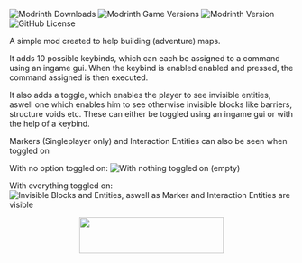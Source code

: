 ![Modrinth Downloads](https://img.shields.io/modrinth/dt/JPR5tCTh?logo=modrinth)
![Modrinth Game Versions](https://img.shields.io/modrinth/game-versions/JPR5tCTh)
![Modrinth Version](https://img.shields.io/modrinth/v/JPR5tCTh)
![GitHub License](https://img.shields.io/github/license/Caotenhoch2/AdventureMapDeveloper)

A simple mod created to help building (adventure) maps.

It adds 10 possible keybinds, which can each be assigned to a command using an ingame gui. When the keybind is enabled enabled and pressed, the command assigned is then executed.

It also adds a toggle, which enables the player to see invisible entities, aswell one which enables him to see otherwise invisible blocks like barriers, structure voids etc. These can either be toggled using an ingame gui or with the help of a keybind.

Markers (Singleplayer only) and Interaction Entities can also be seen when toggled on

With no option toggled on:
![With nothing toggled on (empty)](https://cdn.modrinth.com/data/cached_images/3427e71b617ab83b3ef4e4d893ac8db86440654d.png)

With everything toggled on:
![Invisible Blocks and Entities, aswell as Marker and Interaction Entities are visible](https://cdn.modrinth.com/data/cached_images/9fd420c21f1c4d43a48ee9ff2c8bc458bd68a335.png)

<p style="text-align: center;"><span style="font-size: 14px;"><a href="https://discord.gg/5fbT8jJ"><span style="font-family: impact, sans-serif;"><img src="https://cdn.discordapp.com/attachments/846405509711790131/944639699727831080/Discord.png" alt="" width="256" height="64" /></span></a></span></p>